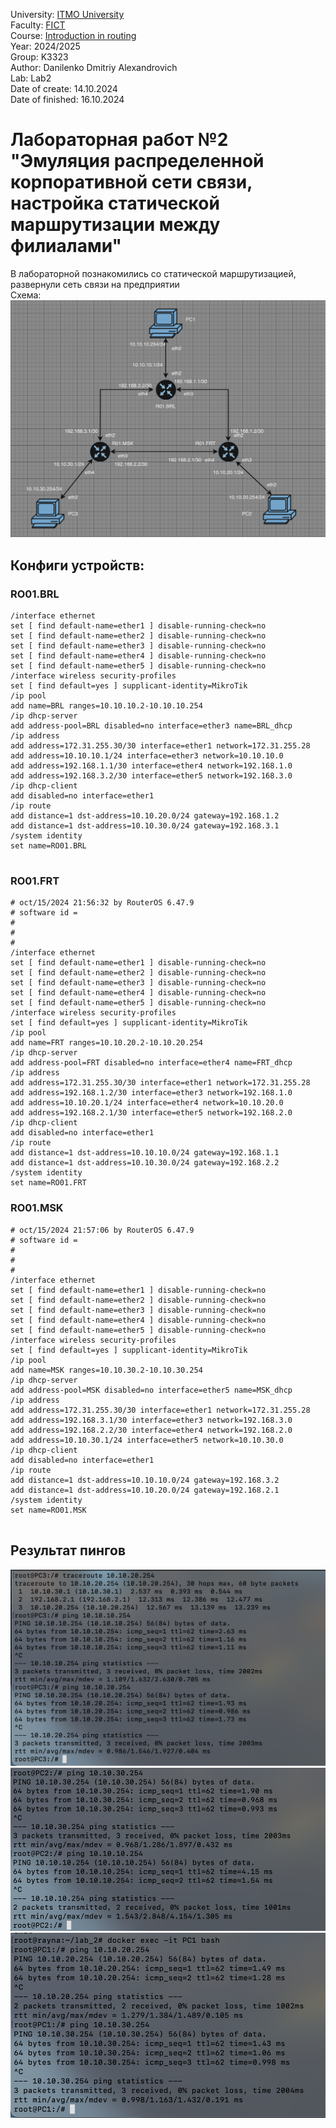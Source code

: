 University: [ITMO University](https://itmo.ru/ru/)  
Faculty: [FICT](https://fict.itmo.ru)  
Course: [Introduction in routing](https://github.com/itmo-ict-faculty/introduction-in-routing)  
Year: 2024/2025  
Group: K3323  
Author: Danilenko Dmitriy Alexandrovich  
Lab: Lab2  
Date of create: 14.10.2024   
Date of finished: 16.10.2024  
 
# Лабораторная работ №2 "Эмуляция распределенной корпоративной сети связи, настройка статической маршрутизации между филиалами"  

В лабораторной познакомились со статической маршрутизацией, развернули сеть связи на предприятии  
Схема: 
![alt text](https://github.com/DanilenkoDA/2024_2025-introduction_in_routing-k3323-danilenko_d_a/blob/main/lab2/schema.png)  

## Конфиги устройств:  

### RO01.BRL  

```
/interface ethernet
set [ find default-name=ether1 ] disable-running-check=no
set [ find default-name=ether2 ] disable-running-check=no
set [ find default-name=ether3 ] disable-running-check=no
set [ find default-name=ether4 ] disable-running-check=no
set [ find default-name=ether5 ] disable-running-check=no
/interface wireless security-profiles
set [ find default=yes ] supplicant-identity=MikroTik
/ip pool
add name=BRL ranges=10.10.10.2-10.10.10.254
/ip dhcp-server
add address-pool=BRL disabled=no interface=ether3 name=BRL_dhcp
/ip address
add address=172.31.255.30/30 interface=ether1 network=172.31.255.28
add address=10.10.10.1/24 interface=ether3 network=10.10.10.0
add address=192.168.1.1/30 interface=ether4 network=192.168.1.0
add address=192.168.3.2/30 interface=ether5 network=192.168.3.0
/ip dhcp-client
add disabled=no interface=ether1
/ip route
add distance=1 dst-address=10.10.20.0/24 gateway=192.168.1.2
add distance=1 dst-address=10.10.30.0/24 gateway=192.168.3.1
/system identity
set name=RO01.BRL


```

### RO01.FRT  

```
# oct/15/2024 21:56:32 by RouterOS 6.47.9
# software id = 
#
#
#
/interface ethernet
set [ find default-name=ether1 ] disable-running-check=no
set [ find default-name=ether2 ] disable-running-check=no
set [ find default-name=ether3 ] disable-running-check=no
set [ find default-name=ether4 ] disable-running-check=no
set [ find default-name=ether5 ] disable-running-check=no
/interface wireless security-profiles
set [ find default=yes ] supplicant-identity=MikroTik
/ip pool
add name=FRT ranges=10.10.20.2-10.10.20.254
/ip dhcp-server
add address-pool=FRT disabled=no interface=ether4 name=FRT_dhcp
/ip address
add address=172.31.255.30/30 interface=ether1 network=172.31.255.28
add address=192.168.1.2/30 interface=ether3 network=192.168.1.0
add address=10.10.20.1/24 interface=ether4 network=10.10.20.0
add address=192.168.2.1/30 interface=ether5 network=192.168.2.0
/ip dhcp-client
add disabled=no interface=ether1
/ip route
add distance=1 dst-address=10.10.10.0/24 gateway=192.168.1.1
add distance=1 dst-address=10.10.30.0/24 gateway=192.168.2.2
/system identity
set name=RO01.FRT
```

### RO01.MSK  

```
# oct/15/2024 21:57:06 by RouterOS 6.47.9
# software id = 
#
#
#
/interface ethernet
set [ find default-name=ether1 ] disable-running-check=no
set [ find default-name=ether2 ] disable-running-check=no
set [ find default-name=ether3 ] disable-running-check=no
set [ find default-name=ether4 ] disable-running-check=no
set [ find default-name=ether5 ] disable-running-check=no
/interface wireless security-profiles
set [ find default=yes ] supplicant-identity=MikroTik
/ip pool
add name=MSK ranges=10.10.30.2-10.10.30.254
/ip dhcp-server
add address-pool=MSK disabled=no interface=ether5 name=MSK_dhcp
/ip address
add address=172.31.255.30/30 interface=ether1 network=172.31.255.28
add address=192.168.3.1/30 interface=ether3 network=192.168.3.0
add address=192.168.2.2/30 interface=ether4 network=192.168.2.0
add address=10.10.30.1/24 interface=ether5 network=10.10.30.0
/ip dhcp-client
add disabled=no interface=ether1
/ip route
add distance=1 dst-address=10.10.10.0/24 gateway=192.168.3.2
add distance=1 dst-address=10.10.20.0/24 gateway=192.168.2.1
/system identity
set name=RO01.MSK


```


## Результат пингов
![alt text](https://github.com/DanilenkoDA/2024_2025-introduction_in_routing-k3323-danilenko_d_a/blob/main/lab2/ping_results/1.png)
![alt text](https://github.com/DanilenkoDA/2024_2025-introduction_in_routing-k3323-danilenko_d_a/blob/main/lab2/ping_results/2.png)
![alt text](https://github.com/DanilenkoDA/2024_2025-introduction_in_routing-k3323-danilenko_d_a/blob/main/lab2/ping_results/3.png)


